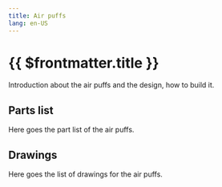 ```yaml
---
title: Air puffs
lang: en-US
---
```


# {{ $frontmatter.title }}

Introduction about the air puffs and the design, how to build it.

## Parts list

Here goes the part list of the air puffs.

## Drawings

Here goes the list of drawings for the air puffs.